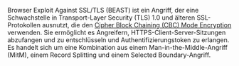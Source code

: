 Browser Exploit Against SSL/TLS (BEAST) ist ein Angriff, der eine Schwachstelle in Transport-Layer Security (TLS) 1.0 und älteren SSL-Protokollen ausnutzt, die den [Cipher Block Chaining (CBC) Mode Encryption](https://en.wikipedia.org/wiki/Block_cipher_mode_of_operation#CBC) verwenden. Sie ermöglicht es Angreifern, HTTPS-Client-Server-Sitzungen abzufangen und zu entschlüsseln und Authentifizierungstoken zu erlangen. Es handelt sich um eine Kombination aus einem Man-in-the-Middle-Angriff (MitM), einem Record Splitting und einem Selected Boundary-Angriff.